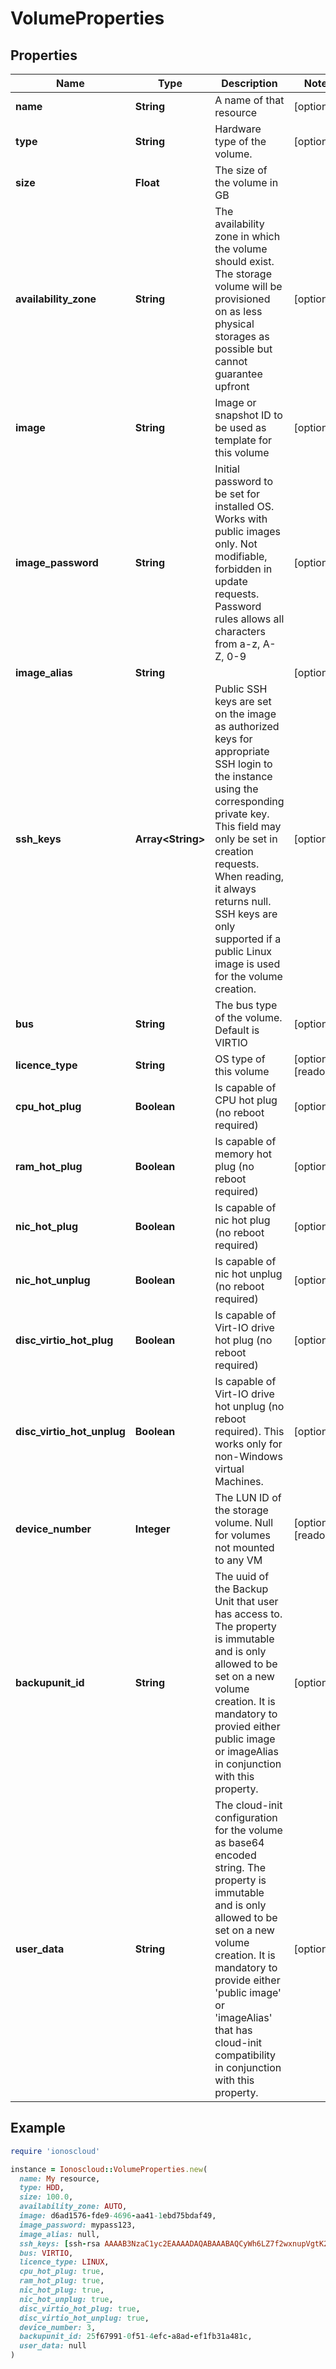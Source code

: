 # VolumeProperties

## Properties

| Name | Type | Description | Notes |
| ---- | ---- | ----------- | ----- |
| **name** | **String** | A name of that resource | [optional] |
| **type** | **String** | Hardware type of the volume. | [optional] |
| **size** | **Float** | The size of the volume in GB |  |
| **availability_zone** | **String** | The availability zone in which the volume should exist. The storage volume will be provisioned on as less physical storages as possible but cannot guarantee upfront | [optional] |
| **image** | **String** | Image or snapshot ID to be used as template for this volume | [optional] |
| **image_password** | **String** | Initial password to be set for installed OS. Works with public images only. Not modifiable, forbidden in update requests. Password rules allows all characters from a-z, A-Z, 0-9 | [optional] |
| **image_alias** | **String** |  | [optional] |
| **ssh_keys** | **Array&lt;String&gt;** | Public SSH keys are set on the image as authorized keys for appropriate SSH login to the instance using the corresponding private key. This field may only be set in creation requests. When reading, it always returns null. SSH keys are only supported if a public Linux image is used for the volume creation. | [optional] |
| **bus** | **String** | The bus type of the volume. Default is VIRTIO | [optional] |
| **licence_type** | **String** | OS type of this volume | [optional][readonly] |
| **cpu_hot_plug** | **Boolean** | Is capable of CPU hot plug (no reboot required) | [optional] |
| **ram_hot_plug** | **Boolean** | Is capable of memory hot plug (no reboot required) | [optional] |
| **nic_hot_plug** | **Boolean** | Is capable of nic hot plug (no reboot required) | [optional] |
| **nic_hot_unplug** | **Boolean** | Is capable of nic hot unplug (no reboot required) | [optional] |
| **disc_virtio_hot_plug** | **Boolean** | Is capable of Virt-IO drive hot plug (no reboot required) | [optional] |
| **disc_virtio_hot_unplug** | **Boolean** | Is capable of Virt-IO drive hot unplug (no reboot required). This works only for non-Windows virtual Machines. | [optional] |
| **device_number** | **Integer** | The LUN ID of the storage volume. Null for volumes not mounted to any VM | [optional][readonly] |
| **backupunit_id** | **String** | The uuid of the Backup Unit that user has access to. The property is immutable and is only allowed to be set on a new volume creation. It is mandatory to provied either public image or imageAlias in conjunction with this property. | [optional] |
| **user_data** | **String** | The cloud-init configuration for the volume as base64 encoded string. The property is immutable and is only allowed to be set on a new volume creation. It is mandatory to provide either &#39;public image&#39; or &#39;imageAlias&#39; that has cloud-init compatibility in conjunction with this property. | [optional] |

## Example

```ruby
require 'ionoscloud'

instance = Ionoscloud::VolumeProperties.new(
  name: My resource,
  type: HDD,
  size: 100.0,
  availability_zone: AUTO,
  image: d6ad1576-fde9-4696-aa41-1ebd75bdaf49,
  image_password: mypass123,
  image_alias: null,
  ssh_keys: [ssh-rsa AAAAB3NzaC1yc2EAAAADAQABAAABAQCyWh6LZ7f2wxnupVgtK2096bc69Vv9uT2A58lwN3ol0A6mxqlT0f4M1NbarVUxa+MVdxBLud5PvlkbYc9mY91OyzLGZMfVWvhAYz/tJSsDtsgRUl0GFVv332zDWk0i+mAVy0N408OORm5XqV6zvIDaiB/jopyjemUp2rnP7pXU4+98ilZw6ef9DF9y4YZ64mchL5//rcrGm1Lff3pC75X/polGONHeG6m4Vs8eIu+0epJ4PJBxO+rwRYp1zMnn90UCk21KvTcYops2cte7ouXQwkGUq3vmXxnSdvuivK/4JNoFQBsaGV974hDmloS5LOvSJjKpXs8Ed437ln712345, ssh-rsa AAAAB3NzaC1yc2EAAAADAQABAAABAQCyWh6LZ7f2wxnupVgtK2096bc69Vv9uT2A58lwN3ol0A6mxqlT0f4M1NbarVUxa+MVdxBLud5PvlkbYc9mY91OyzLGZMfVWvhAYz/tJSsDtsgRUl0GFVv332zDWk0i+mAVy0N408OORm5XqV6zvIDaiB/jopyjemUp2rnP7pXU4+98ilZw6ef9DF9y4YZ64mchL5//rcrGm1Lff3pC75X/polGONHeG6m4Vs8eIu+0epJ4PJBxO+rwRYp1zMnn90UCk21KvTcYops2cte7ouXQwkGUq3vmXxnSdvuivK/asdfghjkjhyutry545tgvbn76e4rf43],
  bus: VIRTIO,
  licence_type: LINUX,
  cpu_hot_plug: true,
  ram_hot_plug: true,
  nic_hot_plug: true,
  nic_hot_unplug: true,
  disc_virtio_hot_plug: true,
  disc_virtio_hot_unplug: true,
  device_number: 3,
  backupunit_id: 25f67991-0f51-4efc-a8ad-ef1fb31a481c,
  user_data: null
)
```

